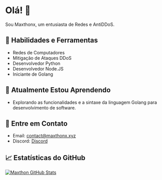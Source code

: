 # Olá! 👋

Sou Maxthonx, um entusiasta de Redes e AntiDDoS.

## 🔧 Habilidades e Ferramentas

- Redes de Computadores
- Mitigação de Ataques DDoS
- Desenvolvedor Python
- Desenvolvedor Node.JS
- Iniciante de Golang

## 🌱 Atualmente Estou Aprendendo

- Explorando as funcionalidades e a sintaxe da linguagem Golang para desenvolvimento de software.

## 💬 Entre em Contato

- Email: contact@maxthonx.xyz
- Discord: [Discord](https://discord.gg/maxthonx)

## 📈 Estatísticas do GitHub

[![Maxthon GitHub Stats](https://github-readme-stats.vercel.app/api?username=Maxthonx&show_icons=true&theme=radical)](https://github.com/maxthonx)

